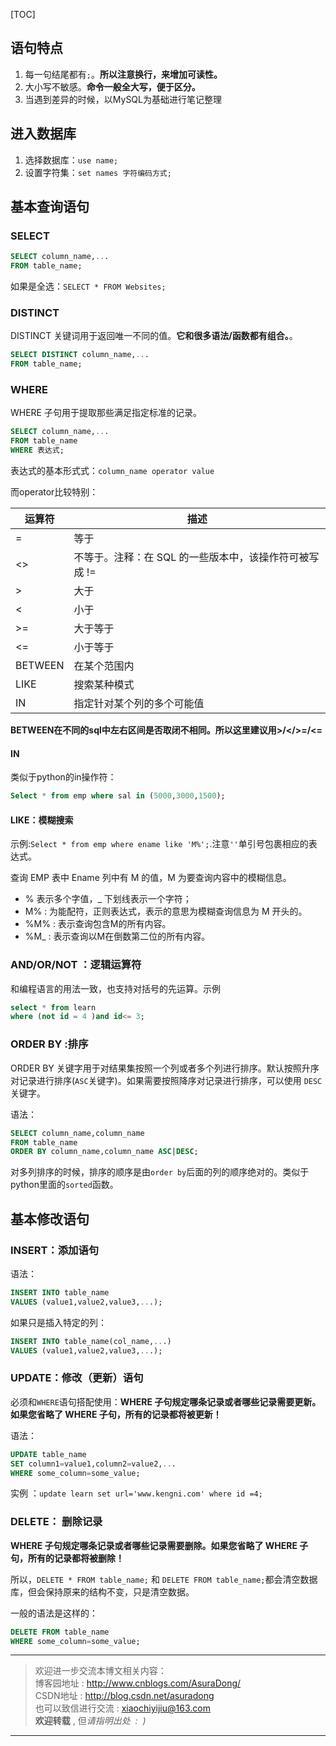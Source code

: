 [TOC]
## 语句特点
1. 每一句结尾都有`;`。**所以注意换行，来增加可读性。**
2. 大小写不敏感。**命令一般全大写，便于区分。**
3. 当遇到差异的时候，以MySQL为基础进行笔记整理

## 进入数据库
1. 选择数据库：`use name;`
2. 设置字符集：`set names 字符编码方式;`

## 基本查询语句

### SELECT

```sql
SELECT column_name,...
FROM table_name;
```

如果是全选：`SELECT * FROM Websites;`

### DISTINCT

DISTINCT 关键词用于返回唯一不同的值。**它和很多语法/函数都有组合。**。

```sql
SELECT DISTINCT column_name,...
FROM table_name;
```

### WHERE

WHERE 子句用于提取那些满足指定标准的记录。

```sql
SELECT column_name,...
FROM table_name
WHERE 表达式;
```

表达式的基本形式式：`column_name operator value`

而operator比较特别：

|运算符	|描述|
|-|-|
|=	|等于|
|<>|	不等于。注释：在 SQL 的一些版本中，该操作符可被写成 !=
|>|	大于|
|<|小于|
|\>=|大于等于|
|<=|	小于等于|
|BETWEEN	|在某个范围内|
|LIKE|	搜索某种模式|
|IN|	指定针对某个列的多个可能值|

**BETWEEN在不同的sql中左右区间是否取闭不相同。所以这里建议用>/</>=/<=**

#### IN

类似于python的in操作符：
```sql
Select * from emp where sal in (5000,3000,1500);
```

#### LIKE：模糊搜索
示例:`Select * from emp where ename like 'M%';`.注意`''`单引号包裹相应的表达式。

查询 EMP 表中 Ename 列中有 M 的值，M 为要查询内容中的模糊信息。
 - % 表示多个字值，_ 下划线表示一个字符；
 - M% : 为能配符，正则表达式，表示的意思为模糊查询信息为 M 开头的。
 - %M% : 表示查询包含M的所有内容。
 - %M_ : 表示查询以M在倒数第二位的所有内容。

### AND/OR/NOT ：逻辑运算符

和编程语言的用法一致，也支持对括号的先运算。示例
```sql
select * from learn 
where (not id = 4 )and id<= 3;
```

### ORDER BY :排序

ORDER BY 关键字用于对结果集按照一个列或者多个列进行排序。默认按照升序对记录进行排序(`ASC`关键字)。如果需要按照降序对记录进行排序，可以使用 `DESC` 关键字。

语法：
```sql
SELECT column_name,column_name
FROM table_name
ORDER BY column_name,column_name ASC|DESC;
```

对多列排序的时候，排序的顺序是由`order by`后面的列的顺序绝对的。类似于python里面的`sorted`函数。

## 基本修改语句

### INSERT：添加语句

语法：
```sql
INSERT INTO table_name
VALUES (value1,value2,value3,...);
```

如果只是插入特定的列：
```sql
INSERT INTO table_name(col_name,...)
VALUES (value1,value2,value3,...);
```

### UPDATE：修改（更新）语句

必须和`WHERE`语句搭配使用：**WHERE 子句规定哪条记录或者哪些记录需要更新。如果您省略了 WHERE 子句，所有的记录都将被更新！**

语法：
```sql
UPDATE table_name
SET column1=value1,column2=value2,...
WHERE some_column=some_value;
```

实例 ：`update learn set url='www.kengni.com' where id =4;`

### DELETE： 删除记录

**WHERE 子句规定哪条记录或者哪些记录需要删除。如果您省略了 WHERE 子句，所有的记录都将被删除！**

所以，`DELETE * FROM table_name;` 和 `DELETE FROM table_name;`都会清空数据库，但会保持原来的结构不变，只是清空数据。

一般的语法是这样的：
```sql
DELETE FROM table_name
WHERE some_column=some_value;
```

***

> 欢迎进一步交流本博文相关内容：<br>
博客园地址 : <http://www.cnblogs.com/AsuraDong/><br>
CSDN地址 : <http://blog.csdn.net/asuradong><br>
也可以致信进行交流 : <xiaochiyijiu@163.com> <br>
**欢迎转载** , 但*请指明出处 &nbsp;:&nbsp;&nbsp;)*

***